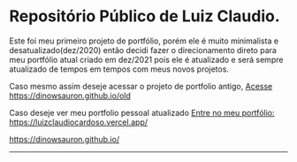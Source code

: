 # Repositório Público de Luiz Claudio.
  Este foi meu primeiro projeto de portfólio, porém ele é muito minimalista e desatualizado(dez/2020) então decidi fazer o direcionamento direto para meu portfólio atual criado em dez/2021 pois ele é atualizado e será sempre atualizado de tempos em tempos com meus novos projetos. 

  Caso mesmo assim deseje acessar o projeto de portfolio antigo, <a href="https://dinowsauron.github.io/old">Acesse https://dinowsauron.github.io/old </a>

  Caso deseje ver meu portfolio pessoal atualizado <a href="https://luizclaudiocardoso.vercel.app/">Entre no meu portfólio: https://luizclaudiocardoso.vercel.app/</a>


https://dinowsauron.github.io/


---
